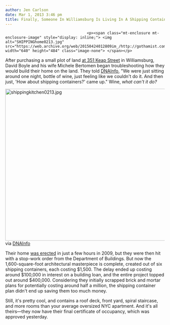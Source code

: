 ```yaml
---
author: Jen Carlson
date: Mar 1, 2013 3:46 pm
title: Finally, Someone In Williamsburg Is Living In A Shipping Container
---
```


	
										<p><span class="mt-enclosure mt-enclosure-image" style="display: inline;"> <img alt="SHIPPINGhome0213.jpg" src="https://web.archive.org/web/20150424012809im_/http://gothamist.com/attachments/arts_jen/SHIPPINGhome0213.jpg" width="640" height="484" class="image-none"> </span></p>

<p>After purchasing a small plot of land <a href="https://web.archive.org/web/20150424012809/http://gothamist.com/2010/01/13/new_in_williamsburg_shipping_contai.php">at 351 Keap Street</a> in Williamsburg, David Boyle and his wife Michele Bertomen began troubleshooting how they would build their home on the land. They told <a href="https://web.archive.org/web/20150424012809/http://www.dnainfo.com/new-york/20130301/williamsburg/couple-builds-home-out-of-shipping-containers-williamsburg#ixzz2MJUuuAht">DNAInfo</a>, &quot;We were just sitting around one night, bottle of wine, just feeling like we couldn&apos;t do it. And then just, &apos;How about shipping containers?&apos; came up.&quot; Wine, <em>what can&apos;t it do?</em></p>

<p><span class="mt-enclosure mt-enclosure-image" style="display: inline;"> <img alt="shippingkitchen0213.jpg" src="https://web.archive.org/web/20150424012809im_/http://gothamist.com/attachments/arts_jen/shippingkitchen0213.jpg" width="640" height="480" class="image-none"> </span><br>
<span class="photo_caption">via <a href="https://web.archive.org/web/20150424012809/http://www.dnainfo.com/new-york/20130301/williamsburg/couple-builds-home-out-of-shipping-containers-williamsburg#ixzz2MJUuuAht">DNAInfo</a></span></p>

<p>Their home <a href="https://web.archive.org/web/20150424012809/http://archidose.blogspot.com/2010/02/living-in-containers.html">was erected</a> in just a few hours in 2009, but they were then hit with a stop-work order from the Department of Buildings. But now the 1,600-square-foot architectural masterpiece is complete, created out of six shipping containers, each costing $1,500. The delay ended up costing around $100,000 in interest on a building loan, and the entire project topped out around $400,000. Considering they initially scrapped brick and mortar plans for potentially costing around half a million, the shipping container plan didn&apos;t end up saving them too much money.</p>

<p>Still, it&apos;s pretty cool, and contains a roof deck, front yard, spiral staircase, and more rooms than your average oversized NYC apartment. And it&apos;s all theirs&#x2014;they now have their final certificate of occupancy, which was approved yesterday.</p>					
										
									
				
